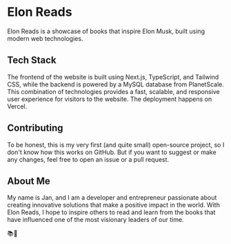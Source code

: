 # Elon Reads

Elon Reads is a showcase of books that inspire Elon Musk, built using modern web technologies.

## Tech Stack

The frontend of the website is built using Next.js, TypeScript, and Tailwind CSS, while the backend is powered by a MySQL database from PlanetScale. This combination of technologies provides a fast, scalable, and responsive user experience for visitors to the website. The deployment happens on Vercel.

## Contributing

To be honest, this is my very first (and quite small) open-source project, so I don't know how this works on GitHub. But if you want to suggest or make any changes, feel free to open an issue or a pull request.

## About Me

My name is Jan, and I am a developer and entrepreneur passionate about creating innovative solutions that make a positive impact in the world. With Elon Reads, I hope to inspire others to read and learn from the books that have influenced one of the most visionary leaders of our time.

📚🚀
